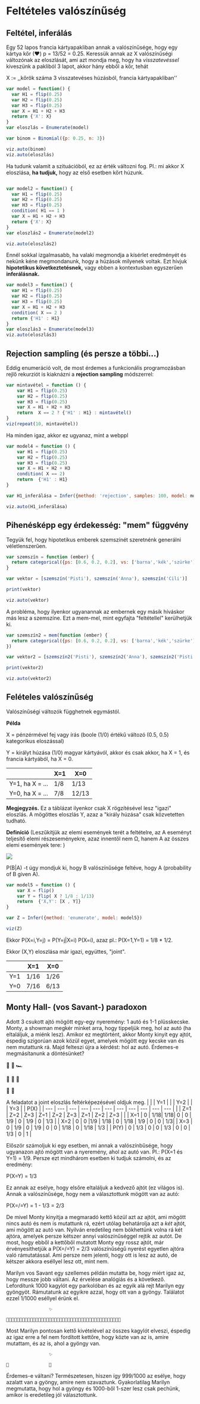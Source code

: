 # Feltételes valószínűség

## Feltétel, inferálás

Egy 52 lapos francia kártyapakliban annak a valószínűsége, hogy egy kártya kőr (♥) p = 13/52 = 0.25. Keressük annak az X valószínűségi változónak az eloszlását, ami azt mondja meg, hogy ha _visszatevéssel_ kiveszünk a pakliból 3 lapot, akkor hány ebből a kőr, tehát

X := ,,kőrök száma 3 visszatevéses húzásból, francia kártyapakliban''

````javascript
var model = function() {
  var H1 = flip(0.25)
  var H2 = flip(0.25)
  var H3 = flip(0.25)
  var X = H1 + H2 + H3
  return {'X': X}
}
var eloszlás = Enumerate(model)

var binom = Binomial({p: 0.25, n: 3})

viz.auto(binom)
viz.auto(eloszlás)
````

Ha tudunk valamit a szituációból, ez az érték változni fog. Pl.: mi akkor X eloszlása, **ha tudjuk,** hogy az első esetben kőrt húzunk. 

````javascript

var model2 = function() {
  var H1 = flip(0.25)
  var H2 = flip(0.25)
  var H3 = flip(0.25)
  condition( H1 == 1 )
  var X = H1 + H2 + H3
  return {'X': X}
}
var eloszlás2 = Enumerate(model2)

viz.auto(eloszlás2)
````

Ennél sokkal izgalmasabb, ha valaki megmondja a kísérlet eredményét és nekünk kéne megmondanunk, hogy a húzások milyenek voltak. Ezt hívjuk **hipotetikus következtetésnek,** vagy ebben a kontextusban egyszerűen **inferálásnak.**

````javascript
var model3 = function() {
  var H1 = flip(0.25)
  var H2 = flip(0.25)
  var H3 = flip(0.25)
  var X = H1 + H2 + H3
  condition( X == 2 )
  return {'H1' : H1}
}
var eloszlás3 = Enumerate(model3)
viz.auto(eloszlás3)
````

## Rejection sampling (és persze a többi...)

Eddig enumeráció volt, de most érdemes a funkcionális programozásban rejlő rekurziót is kiaknázni a **rejection sampling** módszerrel:

````javascript
var mintavétel = function () {
    var H1 = flip(0.25)
    var H2 = flip(0.25)
    var H3 = flip(0.25)
    var X = H1 + H2 + H3
    return  X == 2 ? {'H1' : H1} : mintavétel()
}
viz(repeat(10, mintavétel))
````

Ha minden igaz, akkor ez ugyanaz, mint a webppl 


````javascript
var model4 = function () {
    var H1 = flip(0.25)
    var H2 = flip(0.25)
    var H3 = flip(0.25)
    var X = H1 + H2 + H3
    condition( X == 2)
    return  {'H1' : H1}
}

var H1_inferálása = Infer({method: 'rejection', samples: 100, model: model4})

viz.auto(H1_inferálása)
````

## Pihenésképp egy érdekesség: "mem" függvény

Tegyük fel, hogy hipotetikus emberek szemszínét szeretnénk generálni véletlenszerűen. 

````javascript
var szemszín = function (ember) {
  return categorical({ps: [0.6, 0.2, 0.2], vs: ['barna','kék','szürke']})
}

var vektor = [szemszín('Pisti'), szemszín('Anna'), szemszín('Cili')]

print(vektor)

viz.auto(vektor)
````

A probléma, hogy ilyenkor ugyanannak az embernek egy másik híváskor más lesz a szemszíne. Ezt a mem-mel, mint egyfajta "feltétellel" kerülhetjük ki.


````javascript
var szemszín2 = mem(function (ember) {
  return categorical({ps: [0.6, 0.2, 0.2], vs: ['barna','kék','szürke']})
})

var vektor2 = [szemszín2('Pisti'), szemszín2('Anna'), szemszín2('Pisti')]

print(vektor2)

viz.auto(vektor2)
````

## Felételes valószínűség

Valószínűségi változók függhetnek egymástól.

**Példa**

X = pénzérmével fej vagy írás (boole (1/0) értékű változó (0.5, 0.5) kategorikus eloszással)

Y = királyt húzása (1/0) magyar kártyávól, akkor és csak akkor, ha X = 1, és francia kártyából, ha X = 0.

|      |  X=1   | X=0 |  
| ---  | --- | --- | 
|  Y=1, ha X = ... |  1/8 | 1/13 | 
|  Y=0, ha X = ... | 7/8 | 12/13  | 

**Megjegyzés.** Ez a táblázat ilyenkor csak X rögzítésével lesz "igazi" eloszlás. A mögöttes eloszlás Y, azaz a "király húzása" csak közvetetten tudható. 

**Definíció** (Leszűkítjük az elemi események terét a feltételre, az A eseményt teljesítő elemi részeseményekre, azaz innentől nem Ω, hanem A az összes elemi események tere: )

<img src="https://render.githubusercontent.com/render/math?math=P(B%7CA)%5Coverset%7B%5Cmathrm%7Bdef.%7D%7D%7B%3D%7D%5Cdfrac%7BP(A%5Ccap%20B)%7D%7BP(A)%7D%5Cquad%20%5Cquad%20P(A)%5Cneq%200">

P(B|A) -t úgy mondjuk ki, hogy B valószínűsége feltéve, hogy A (probability of B given A).

````javascript
var model5 = function () {
    var X = flip()
    var Y = flip( X ? 1/8 : 1/13)
    return  {'X,Y': [X , Y]}
}

var Z = Infer({method: 'enumerate', model: model5})

viz(Z)
````

Ekkor P(X=i,Y=j) = P(Y=j|X=i) P(X=i), azaz pl.: P(X=1,Y=1) = 1/8 * 1/2.

Ekkor (X,Y) eloszlása már igazi, együttes, "joint". 

|      |  X=1   | X=0 |  
| ---  | --- | --- | 
|  Y=1 |  1/16 | 1/26 | 
|  Y=0 | 7/16 | 6/13  | 

## Monty Hall- (vos Savant-) paradoxon

Adott 3 csukott ajtó mögött egy-egy nyeremény: 1 autó és 1-1 plüsskecske. Monty, a showman megkér minket arra, hogy tippeljük meg, hol az autó (ha eltaláljuk, a miénk lesz). Amikor ez megtörtént, akkor Monty kinyit egy ajtót, éspedig szigorúan azok közül egyet, amelyek mögött egy kecske van és nem mutattunk rá. Majd felteszi újra a kérdést: hol az autó. Érdemes-e megmásítanunk a döntésünket?

🐑 🐑 🏎

🚪 🚪 🚪

🕺 👋

A feladatot a joint eloszlás feltérképezésével oldjuk meg.
|      |     | Y=1 |     |     | Y=2 |     |     | Y=3 |     | P(X) |
| ---  | --- | --- | --- | --- | --- | --- | --- | --- | --- | --- |
|      | Z=1 | Z=2 | Z=3 | Z=1 | Z=2 | Z=3 | Z=1 | Z=2 | Z=3 |     | 
| X=1  | 0   | 1/18| 1/18| 0   | 0   | 1/9 | 0   | 1/9 |   0 | 1/3 | 
| X=2  | 0   |  0  |1/9  | 1/18   | 0   |  1/18  | 1/9 | 0 |   0 |  1/3| 
| X=3  | 0   | 1/9 |  0 | 1/9   | 0   | 0 | 1/18 | 0  |   1/18 |  1/3 | 
| P(Y) | 0   | 1/3 | 0   | 0   | 1/3 | 0   | 0   | 1/3 |   0 |   1  | 

Először számoljuk ki egy esetben, mi annak a valószínbűsége, hogy ugyanazon ajtó mögött van a nyeremény, ahol az autó van. Pl.: P(X=1 és Y=1) = 1/9. Persze ezt mindhárom esetben ki tudjuk számolni, és az eredmény:

P(X=Y) = 1/3

Ez annak az esélye, hogy elsőre eltaláljuk a kedvező ajtót (ez világos is). Annak a valószínűsége, hogy nem a választottunk mögött van az autó:

P(X=/=Y) = 1 - 1/3 = 2/3

De mivel Monty kinyitja a megmaradó kettő közül azt az ajtót, ami mögött nincs autó és nem is mutattunk rá, ezért utólag behatárolja azt a _két_ ajtót, ami mögött az autó van. Nyilván eredetileg nem bökhettünk volna rá két ajtóra, amelyek persze kétszer annyi valószínűséggel rejtik az autót. De most, hogy ebből a kettőből mutatott Monty egy rossz ajtót, már érvényesíthetjük a P(X=/=Y) = 2/3 valószínűségű nyerést egyetlen ajtóra való rámutatással. Ami persze nem jelenti, hogy ott is lesz az autó, de kétszer akkora eséllyel lesz ott, mint nem. 

Marilyn vos Savant egy szellemes példán mutatta be, hogy miért igaz az, hogy messze jobb váltani. Az érvelése analógiás és a következő. Lefordítunk 1000 kagylót egy parkolóban és az egyik alá rejt Marilyn egy gyöngyöt. Rámutatunk az egyikre azzal, hogy ott van a gyöngy. Találatot ezzel 1/1000 eséllyel érünk el. 

                    ✨

    📀📀📀📀📀📀📀📀📀📀📀📀📀📀📀📀📀📀📀📀📀📀📀📀📀📀📀📀📀📀📀📀📀📀📀📀📀📀📀📀📀📀📀

Most Marilyn pontosan kettő kivételével az összes kagylót elveszi, éspedig az igaz erre a fel nem fordított kettőre, hogy közte van az is, amire mutattam, és az is, ahol a gyöngy van. 

                    ✨
  
    📀               📀


Érdemes-e váltani? Természetesen, hiszen így 999/1000 az esélye, hogy azalatt van a gyöngy, amire nem szavaztunk. Gyakorlatilag Marilyn megmutatta, hogy hol a gyöngy és 1000-ből 1-szer lesz csak pechünk, amikor is eredetileg jól választottunk.


